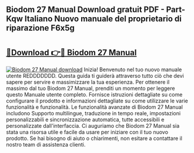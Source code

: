 ## Biodom 27 Manual Download gratuit PDF - Part-Kqw Italiano Nuovo manuale del proprietario di riparazione F6x5g

# <h2><a href="http://dfge020.blite.top/?on=Biodom+27+Manual">🔗Download 👉🔴 Biodom 27 Manual</a></h2>

[![Biodom 27 Manual download](https://i.imgur.com/lujVjoI.png)](http://dfge020.blite.top/?on=Biodom+27+Manual)
Inizia! Benvenuto nel tuo nuovo manuale utente REDDDDDDD. Questa guida ti guiderà attraverso tutto ciò che devi sapere per servire e massimizzare la tua esperienza. Per ottenere il massimo dal tuo Biodom 27 Manual, prenditi un momento per leggere questo Manuale utente completo. Fornisce istruzioni dettagliate su come configurare il prodotto e informazioni dettagliate su come utilizzare le varie funzionalità e funzionalità. Le funzionalità avanzate di Biodom 27 Manual includono Supporto multilingue, traduzione in tempo reale, impostazioni personalizzabili e sincronizzazione automatica, tutte accessibili e personalizzate dall'interfaccia. Ci auguriamo che Biodom 27 Manual sia stata una risorsa utile e facile da usare per iniziare con il tuo nuovo prodotto. Se hai bisogno di aiuto o chiarimenti, non esitare a contattare il nostro team di assistenza clienti.
